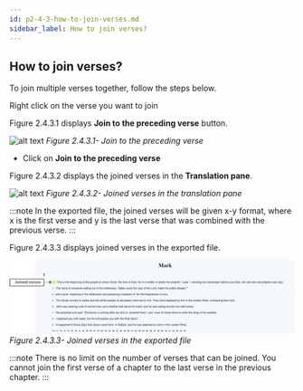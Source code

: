 ```yaml
---
id: p2-4-3-how-to-join-verses.md
sidebar_label: How to join verses?
---
```


## How to join verses?

To join multiple verses together, follow the steps below.

Right click on the verse you want to join

Figure 2.4.3.1 displays **Join to the preceding verse** button.

![alt text](../../../../static/AutographaLiveImages/Translation-pane/join-to-the-preceding-verse-fig-2.4.3.1x.jpg 'Join to the preceding verse')
_Figure 2.4.3.1- Join to the preceding verse_

-   Click on **Join to the preceding verse**

Figure 2.4.3.2 displays the joined verses in the **Translation pane**.

![alt text](../../../../static/AutographaLiveImages/Translation-pane/joined-verses-in-the-translation-pane-fig-2.4.3.2.jpg 'Joined verses in the translation pane')
_Figure 2.4.3.2- Joined verses in the translation pane_

:::note
In the exported file, the joined verses will be given x-y format, where x is the first verse and y is the last verse that was combined with the previous verse.
:::

Figure 2.4.3.3 displays joined verses in the exported file.

![alt text](../../../../static/AutographaLiveImages/Translation-pane/joined-verses-in-the-exported-file-fig-2.4.3.3.jpg ' Joined verses in the exported file')
_Figure 2.4.3.3- Joined verses in the exported file_

:::note
There is no limit on the number of verses that can be joined.
You cannot join the first verse of a chapter to the last verse in the previous chapter.
:::
